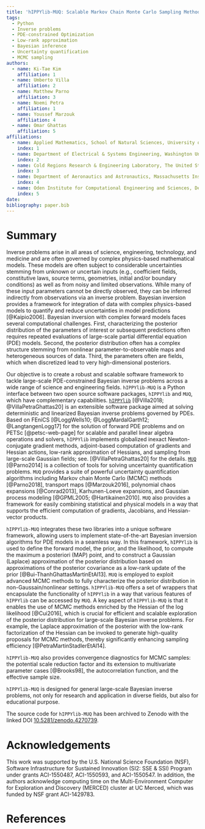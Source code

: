 ```yaml
---
title: 'hIPPYlib-MUQ: Scalable Markov Chain Monte Carlo Sampling Methods for Large-scale Bayesian Inverse Problems Governed by PDEs'
tags:
  - Python
  - Inverse problems
  - PDE-constrained Optimization
  - Low-rank approximation
  - Bayesian inference
  - Uncertainty quantification
  - MCMC sampling
authors:
  - name: Ki-Tae Kim
    affiliation: 1
  - name: Umberto Villa
    affiliation: 2
  - name: Matthew Parno
    affiliation: 3
  - name: Noemi Petra
    affiliation: 1
  - name: Youssef Marzouk
    affiliation: 4
  - name: Omar Ghattas
    affiliation: 5
affiliations:
  - name: Applied Mathematics, School of Natural Sciences, University of California, Merced
    index: 1
  - name: Department of Electrical & Systems Engineering, Washington University in St. Louis
    index: 2
  - name: Cold Regions Research & Engineering Laboratory, The United States Army Corps of Engineers
    index: 3
  - name: Department of Aeronautics and Astronautics, Massachusetts Institute of Technology
    index: 4
  - name: Oden Institute for Computational Engineering and Sciences, Department of Mechanical Engineering, and Department of Geological Sciences, The University of Texas at Austin
    index: 5
date:
bibliography: paper.bib
---
```


# Summary

Inverse problems arise in all areas of science, engineering, technology, and
medicine and are often governed by complex physics-based mathematical models.
These models are often subject to considerable uncertainties stemming from
unknown or uncertain inputs (e.g., coefficient fields, constitutive laws,
source terms, geometries, initial and/or boundary conditions) as well as from
noisy and limited observations. While many of these input parameters cannot be
directly observed, they can be inferred indirectly from observations via an
inverse problem. Bayesian inversion provides a framework for integration of
data with complex physics-based models to quantify and reduce uncertainties in
model predictions [@Kaipio2006]. Bayesian inversion with complex forward models
faces several computational challenges.  First, characterizing the posterior
distribution of the parameters of interest or subsequent predictions often
requires repeated evaluations of large-scale partial differential equation
(PDE) models.  Second, the posterior distribution often has a complex structure
stemming from nonlinear parameter-to-observable maps and heterogeneous sources
of data.  Third, the parameters often are fields, which when discretized lead
to very high-dimensional posteriors.

Our objective is to create a robust and scalable software framework to tackle
large-scale PDE-constrained Bayesian inverse problems across a wide range of
science and engineering fields.  `hIPPYlib-MUQ` is a Python interface between
two open source software packages, `hIPPYlib` and `MUQ`, which have
complementary capabilities.  [`hIPPYlib`](https://hippylib.github.io)
[@Villa2018; @VillaPetraGhattas20] is an extensible software package aimed at
solving deterministic and linearized Bayesian inverse problems governed by
PDEs.  Based on FEniCS [@LoggWells10; @LoggMardalGarth12; @LangtangenLogg17]
for the solution of forward PDE problems and on PETSc [@petsc-web-page] for
scalable and parallel linear algebra operations and solvers, `hIPPYlib`
implements globalized inexact Newton-conjugate gradient methods, adjoint-based
computation of gradients and Hessian actions, low-rank approximation of
Hessians, and sampling from large-scale Gaussian fields; see.
[@VillaPetraGhattas20] for the details.  [`MUQ`](http://muq.mit.edu/)
[@Parno2014] is a collection of tools for solving uncertainty quantification
problems.  `MUQ` provides a suite of powerful uncertainty quantification
algorithms including Markov chain Monte Carlo (MCMC) methods [@Parno2018],
transport maps [@Marzouk2016], polynomial chaos expansions [@Conrad2013],
Karhunen-Loeve expansions, and Gaussian process modeling [@GPML2005;
@Hartikainen2010].  `MUQ` also provides a framework for easily combining
statistical and physical models in a way that supports the efficient
computation of gradients, Jacobians, and Hessian-vector products.

`hIPPYlib-MUQ` integrates these two libraries into a unique software framework,
allowing users to implement state-of-the-art Bayesian inversion algorithms for
PDE models in a seamless way.  In this framework, `hIPPYlib` is used to define
the forward model, the prior, and the likelihood, to compute the maximum a
posteriori (MAP) point, and to construct a Gaussian (Laplace) approximation of
the posterior distribution based on approximations of the posterior covariance
as a low-rank update of the prior [@Bui-ThanhGhattasMartinEtAl13].  `MUQ` is
employed to exploit advanced MCMC methods to fully characterize the posterior
distribution in non-Gaussain/nonlinear settings.  `hIPPYlib-MUQ` offers a set
of wrappers that encapsulate the functionality of `hIPPYlib` in a way that
various features of `hIPPYlib` can be accessed by `MUQ`.  A key aspect of
`hIPPYlib-MUQ` is that it enables the use of MCMC methods enriched by the
Hessian of the log likelihood [@Cui2016], which is crucial for efficient and
scalable exploration of the posterior distribution for large-scale Bayesian
inverse problems. For example, the Laplace approximation of the posterior with
the low-rank factorization of the Hessian can be invoked to generate
high-quality proposals for MCMC methods, thereby significantly enhancing
sampling efficiency [@PetraMartinStadlerEtAl14].

`hIPPYlib-MUQ` also provides convergence diagnostics for MCMC samples: the potential
scale reduction factor and its extension to multivariate parameter cases [@Brooks98],
the autocorrelation function, and the effective sample size.


`hIPPYlib-MUQ` is designed for general large-scale Bayesian inverse problems,
not only for research and application in diverse fields, but also for
educational purpose.

The source code for `hIPPYlib-MUQ` has been archived to Zenodo with the linked DOI [10.5281/zenodo.4270739](https://doi.org/10.5281/zenodo.4270739).


# Acknowledgements

This work was supported by the U.S. National Science Foundation (NSF),
Software Infrastructure for Sustained Innovation (SI2: SSE & SSI) Program under
grants ACI-1550487, ACI-1550593, and ACI-1550547.
In addition, the authors acknowledge computing time on the Multi-Environment
Computer for Exploration and Discovery (MERCED) cluster at UC Merced, which was
funded by NSF grant ACI-1429783.
<!-- TODO: ask Noemi if there is missing -->

# References
